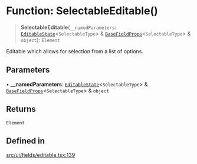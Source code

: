 # Function: SelectableEditable()

> **SelectableEditable**(`__namedParameters`: [`EditableState`](../interfaces/EditableState.md)\<`SelectableType`\> & [`BaseFieldProps`](../interfaces/BaseFieldProps.md)\<`SelectableType`\> & `object`): `Element`

Editable which allows for selection from a list of options.

## Parameters

• **\_\_namedParameters**: [`EditableState`](../interfaces/EditableState.md)\<`SelectableType`\> & [`BaseFieldProps`](../interfaces/BaseFieldProps.md)\<`SelectableType`\> & `object`

## Returns

`Element`

## Defined in

[src/ui/fields/editable.tsx:139](https://github.com/blacksmithgu/datacore/blob/68b5529e5bdbcee81e7112d11ecb8c7d40cbb0f2/src/ui/fields/editable.tsx#L139)
